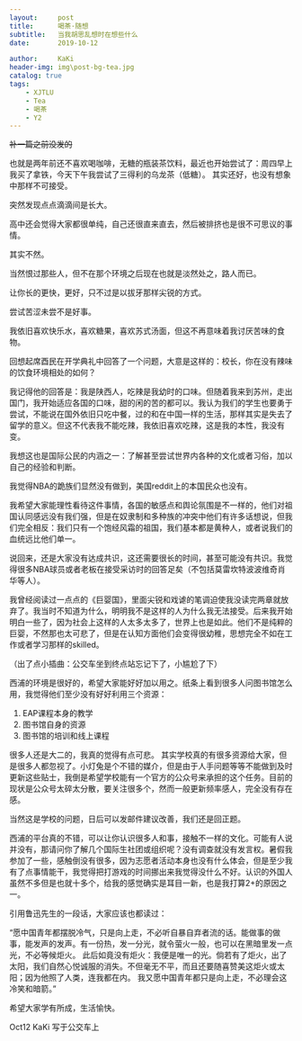 ```yaml
---
layout:     post
title:      喝茶·随想
subtitle:   当我胡思乱想时在想些什么
date:       2019-10-12

author:     KaKi
header-img: img\post-bg-tea.jpg
catalog: true
tags:
    - XJTLU
    - Tea
    - 喝茶
    - Y2
---
```


~~补一篇之前没发的~~

也就是两年前还不喜欢喝咖啡，无糖的瓶装茶饮料，最近也开始尝试了：周四早上我买了拿铁，今天下午我尝试了三得利的乌龙茶（低糖）。
其实还好，也没有想象中那样不可接受。

突然发现点点滴滴间是长大。

高中还会觉得大家都很单纯，自己还很直来直去，然后被排挤也是很不可思议的事情。

其实不然。

当然恨过那些人，但不在那个环境之后现在也就是淡然处之，路人而已。

让你长的更快，更好，只不过是以拔牙那样尖锐的方式。

尝试苦涩未尝不是好事。

我依旧喜欢快乐水，喜欢糖果，喜欢苏式汤面，但这不再意味着我讨厌苦味的食物。

回想起席酉民在开学典礼中回答了一个问题，大意是这样的：校长，你在没有辣味的饮食环境相处的如何？

我记得他的回答是：我是陕西人，吃辣是我幼时的口味。但随着我来到苏州，走出国门，我开始适应各国的口味，甜的闲的苦的都可以。我认为我们的学生也要勇于尝试，不能说在国外依旧只吃中餐，过的和在中国一样的生活，那样其实是失去了留学的意义。但这不代表我不能吃辣，我依旧喜欢吃辣，这是我的本性，我没有变。

我想这也是国际公民的内涵之一：了解甚至尝试世界内各种的文化或者习俗，加以自己的经验和判断。

我觉得NBA的跪族们显然没有做到，美国reddit上的本国民众也没有。

我希望大家能理性看待这件事情，各国的敏感点和舆论氛围是不一样的，他们对祖国认同感远没有我们强，但是在奴隶制和多种族的冲突中他们有许多话想说，但我们完全相反：我们只有一个饱经风霜的祖国，我们基本都是黄种人，或者说我们的血统远比他们单一。

说回来，还是大家没有达成共识，这还需要很长的时间，甚至可能没有共识。我觉得很多NBA球员或者老板在接受采访时的回答足矣（不包括莫雷坎特波波维奇肖华等人）。

我曾经阅读过一点点的《巨婴国》，里面尖锐和戏谑的笔调迫使我没读完两章就放弃了。我当时不知道为什么，明明我不是这样的人为什么我无法接受。后来我开始明白一些了，因为社会上这样的人太多太多了，世界上也是如此。他们不是纯粹的巨婴，不然那也太可悲了，但是在认知方面他们会变得很幼稚，思想完全不如在工作或者学习那样的skilled。

（出了点小插曲：公交车坐到终点站忘记下了，小尴尬了下）

西浦的环境是很好的，希望大家能好好加以用之。纸条上看到很多人问图书馆怎么用，我觉得他们至少没有好好利用三个资源：

1. EAP课程本身的教学
2. 图书馆自身的资源
3. 图书馆的培训和线上课程

很多人还是大二的，我真的觉得有点可悲。
其实学校真的有很多资源给大家，但是很多人都忽视了。小灯兔是个不错的媒介，但是由于人手问题等等不能做到及时更新这些贴士，我倒是希望学校能有一个官方的公众号来承担的这个任务。目前的现状是公众号太碎太分散，要关注很多个，然而一般更新频率感人，完全没有存在感。

当然这是学校的问题，日后可以发邮件建议改善，我们还是回正题。

西浦的平台真的不错，可以让你认识很多人和事，接触不一样的文化。可能有人说并没有，那请问你了解几个国际生社团或组织呢？没有调查就没有发言权。暑假我参加了一些，感触倒没有很多，因为志愿者活动本身也没有什么体会，但是至少我有了点事情能干，我觉得把打游戏的时间挪出来我觉得没什么不好。认识的外国人虽然不多但是也就十多个，给我的感觉确实是耳目一新，也是我打算2+的原因之一。

引用鲁迅先生的一段话，大家应该也都读过：

“愿中国青年都摆脱冷气，只是向上走，不必听自暴自弃者流的话。能做事的做事，能发声的发声。有一份热，发一分光，就令萤火一般，也可以在黑暗里发一点光，不必等候炬火。
此后如竟没有炬火：我便是唯一的光。倘若有了炬火，出了太阳，我们自然心悦诚服的消失。不但毫无不平，而且还要随喜赞美这炬火或太阳；因为他照了人类，连我都在内。
我又愿中国青年都只是向上走，不必理会这冷笑和暗箭。”

希望大家学有所成，生活愉快。

Oct12 KaKi 写于公交车上
